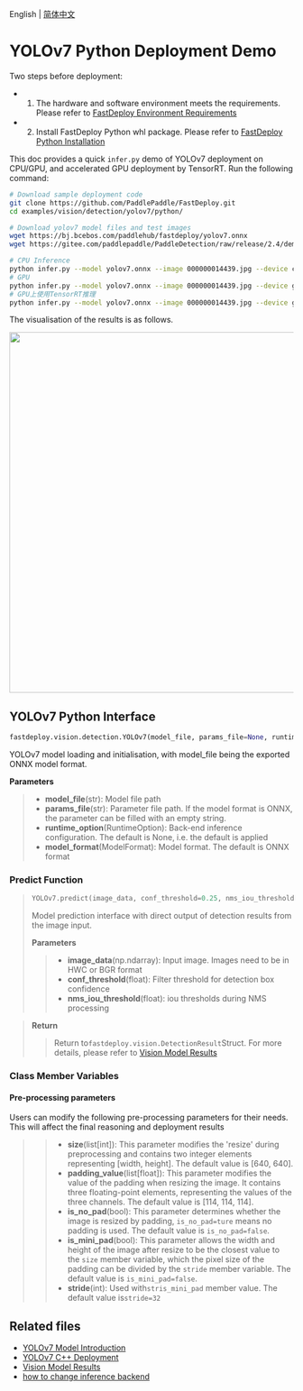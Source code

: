 English | [简体中文](README.md)

# YOLOv7 Python Deployment Demo

Two steps before deployment:

- 1. The hardware and software environment meets the requirements. Please refer to [FastDeploy Environment Requirements](../../../../../docs/cn/build_and_install/download_prebuilt_libraries.md)
- 2. Install FastDeploy Python whl package. Please refer to [FastDeploy Python Installation](../../../../../docs/cn/build_and_install/download_prebuilt_libraries.md)


This doc provides a quick `infer.py` demo of YOLOv7 deployment on CPU/GPU, and accelerated GPU deployment by TensorRT. Run the following command:

```bash
# Download sample deployment code
git clone https://github.com/PaddlePaddle/FastDeploy.git
cd examples/vision/detection/yolov7/python/

# Download yolov7 model files and test images
wget https://bj.bcebos.com/paddlehub/fastdeploy/yolov7.onnx
wget https://gitee.com/paddlepaddle/PaddleDetection/raw/release/2.4/demo/000000014439.jpg

# CPU Inference
python infer.py --model yolov7.onnx --image 000000014439.jpg --device cpu
# GPU
python infer.py --model yolov7.onnx --image 000000014439.jpg --device gpu
# GPU上使用TensorRT推理
python infer.py --model yolov7.onnx --image 000000014439.jpg --device gpu --use_trt True
```

The visualisation of the results is as follows.

<img width="640" src="https://user-images.githubusercontent.com/67993288/183847558-abcd9a57-9cd9-4891-b09a-710963c99b74.jpg">

## YOLOv7 Python Interface

```python
fastdeploy.vision.detection.YOLOv7(model_file, params_file=None, runtime_option=None, model_format=ModelFormat.ONNX)
```

YOLOv7 model loading and initialisation, with model_file being the exported ONNX model format.

**Parameters**

> * **model_file**(str): Model file path
> * **params_file**(str): Parameter file path. If the model format is ONNX, the parameter can be filled with an empty string.
> * **runtime_option**(RuntimeOption): Back-end inference configuration. The default is None, i.e. the default is applied
> * **model_format**(ModelFormat): Model format. The default is ONNX format

### Predict Function

> ```python
> YOLOv7.predict(image_data, conf_threshold=0.25, nms_iou_threshold=0.5)
> ```
>
> Model prediction interface with direct output of detection results from the image input.
>
> **Parameters**
>
> > * **image_data**(np.ndarray): Input image. Images need to be in HWC or BGR format
> > * **conf_threshold**(float): Filter threshold for detection box confidence
> > * **nms_iou_threshold**(float): iou thresholds during NMS processing

> **Return**
>
> > Return to`fastdeploy.vision.DetectionResult`Struct. For more details, please refer to [Vision Model Results](../../../../../docs/api/vision_results/)

### Class Member Variables

#### Pre-processing parameters

Users can modify the following pre-processing parameters for their needs. This will affect the final reasoning and deployment results

> > * **size**(list[int]):  This parameter modifies the 'resize' during preprocessing and contains two integer elements representing [width, height]. The default value is [640, 640].
> > * **padding_value**(list[float]): This parameter modifies the value of the padding when resizing the image. It contains three floating-point elements, representing the values of the three channels. The default value is [114, 114, 114].
> > * **is_no_pad**(bool): This parameter determines whether the image is resized by padding, `is_no_pad=ture` means no padding is used. The default value is `is_no_pad=false`.
> > * **is_mini_pad**(bool): This parameter allows the width and height of the image after resize to be the closest value to the `size` member variable, which the pixel size of the padding can be divided by the `stride` member variable. The default value is `is_mini_pad=false`.
> > * **stride**(int): Used with`stris_mini_pad` member value. The default value is`stride=32`

## Related files

- [YOLOv7 Model Introduction](..)
- [YOLOv7 C++ Deployment](../cpp)
- [Vision Model Results](../../../../../docs/api/vision_results/)
- [how to change inference backend](../../../../../docs/en/faq/how_to_change_backend.md)
